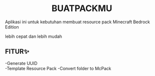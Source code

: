 <h1 align="center">BUATPACKMU</h1>
Aplikasi ini untuk kebutuhan membuat resource pack Minecraft Bedrock Edition
<p>lebih cepat dan lebih mudah</p>

## FITUR✨
-Generate UUID  
-Template Resource Pack
-Convert folder to McPack

